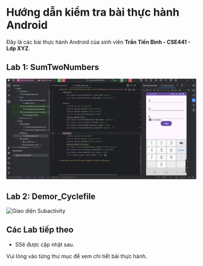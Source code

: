 # Hướng dẫn kiểm tra bài thực hành Android

Đây là các bài thực hành Android của sinh viên **Trần Tiến Bình - CSE441 - Lớp XYZ**.

## Lab 1: SumTwoNumbers

  ![Giao diện SumTwoNumbers](screenshots/sumtwonumbers-result.png)

## Lab 2: Demor_Cyclefile
 
  ![Giao diện Subactivity](screenshots/lab2-subactivity-result.png)

## Các Lab tiếp theo
- SSẽ được cập nhật sau.

Vui lòng vào từng thư mục để xem chi tiết bài thực hành.
